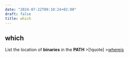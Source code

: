 ```yaml
---
date: "2024-07-22T09:10:24+02:00"
draft: false
title: which
---
```


## which

List the location of **binaries** in the **PATH** \>\[!quote\]
\>[whereis](/Notes/posts/Linux/commands/whereis)
